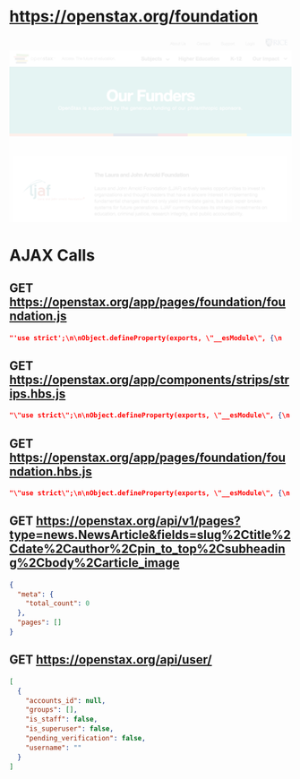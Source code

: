 # https://openstax.org/foundation

![image](./openstax.org_foundation.png)

# AJAX Calls

## GET https://openstax.org/app/pages/foundation/foundation.js

```json
"'use strict';\n\nObject.defineProperty(exports, \"__esModule\", {\n    value: true\n});\nexports.default = undefined;\n\nvar _createClass = function () { funct ... 2804 more"
```

## GET https://openstax.org/app/components/strips/strips.hbs.js

```json
"\"use strict\";\n\nObject.defineProperty(exports, \"__esModule\", {\n    value: true\n});\nexports.template = undefined;\n\nvar _handlebars = require(\"handlebars ... 534 more"
```

## GET https://openstax.org/app/pages/foundation/foundation.hbs.js

```json
"\"use strict\";\n\nObject.defineProperty(exports, \"__esModule\", {\n    value: true\n});\nexports.template = undefined;\n\nvar _handlebars = require(\"handlebars ... 7596 more"
```

## GET https://openstax.org/api/v1/pages?type=news.NewsArticle&fields=slug%2Ctitle%2Cdate%2Cauthor%2Cpin_to_top%2Csubheading%2Cbody%2Carticle_image

```json
{
  "meta": {
    "total_count": 0
  },
  "pages": []
}
```

## GET https://openstax.org/api/user/

```json
[
  {
    "accounts_id": null,
    "groups": [],
    "is_staff": false,
    "is_superuser": false,
    "pending_verification": false,
    "username": ""
  }
]
```


